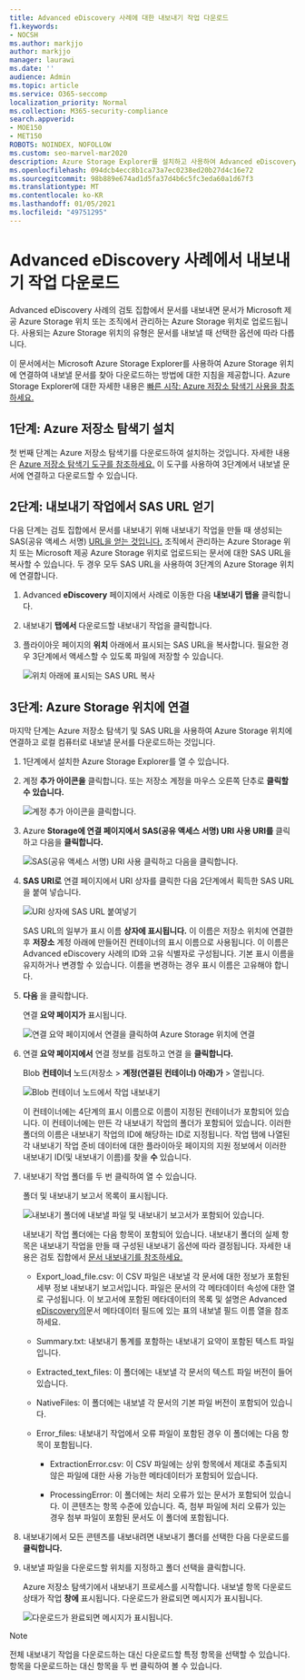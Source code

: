 ```yaml
---
title: Advanced eDiscovery 사례에 대한 내보내기 작업 다운로드
f1.keywords:
- NOCSH
ms.author: markjjo
author: markjjo
manager: laurawi
ms.date: ''
audience: Admin
ms.topic: article
ms.service: O365-seccomp
localization_priority: Normal
ms.collection: M365-security-compliance
search.appverid:
- MOE150
- MET150
ROBOTS: NOINDEX, NOFOLLOW
ms.custom: seo-marvel-mar2020
description: Azure Storage Explorer를 설치하고 사용하여 Advanced eDiscovery의 검토 집합에서 내보낼 문서를 다운로드합니다.
ms.openlocfilehash: 094dcb4ecc8b1ca73a7ec0238ed20b27d4c16e72
ms.sourcegitcommit: 98b889e674ad1d5fa37d4b6c5fc3eda60a1d67f3
ms.translationtype: MT
ms.contentlocale: ko-KR
ms.lasthandoff: 01/05/2021
ms.locfileid: "49751295"
---
```

# <a name="download-export-jobs-in-an-advanced-ediscovery-case"></a>Advanced eDiscovery 사례에서 내보내기 작업 다운로드

Advanced eDiscovery 사례의 검토 집합에서 문서를 내보내면 문서가 Microsoft 제공 Azure Storage 위치 또는 조직에서 관리하는 Azure Storage 위치로 업로드됩니다. 사용되는 Azure Storage 위치의 유형은 문서를 내보낼 때 선택한 옵션에 따라 다릅니다.

이 문서에서는 Microsoft Azure Storage Explorer를 사용하여 Azure Storage 위치에 연결하여 내보낼 문서를 찾아 다운로드하는 방법에 대한 지침을 제공합니다. Azure Storage Explorer에 대한 자세한 내용은 [빠른 시작: Azure 저장소 탐색기 사용을 참조하세요.](https://docs.microsoft.com/azure/storage/blobs/storage-quickstart-blobs-storage-explorer)

## <a name="step-1-install-the-azure-storage-explorer"></a>1단계: Azure 저장소 탐색기 설치

첫 번째 단계는 Azure 저장소 탐색기를 다운로드하여 설치하는 것입니다. 자세한 내용은 [Azure 저장소 탐색기 도구를 참조하세요.](https://go.microsoft.com/fwlink/p/?LinkId=544842) 이 도구를 사용하여 3단계에서 내보낼 문서에 연결하고 다운로드할 수 있습니다.

## <a name="step-2-obtain-the-sas-url-from-the-export-job"></a>2단계: 내보내기 작업에서 SAS URL 얻기

다음 단계는 검토 집합에서 문서를 내보내기 위해 내보내기 작업을 만들 때 생성되는 SAS(공유 액세스 서명) [URL을 얻는 것입니다.](export-documents-from-review-set.md) 조직에서 관리하는 Azure Storage 위치 또는 Microsoft 제공 Azure Storage 위치로 업로드되는 문서에 대한 SAS URL을 복사할 수 있습니다. 두 경우 모두 SAS URL을 사용하여 3단계의 Azure Storage 위치에 연결합니다.

1. Advanced **eDiscovery** 페이지에서 사례로 이동한 다음 **내보내기 탭을** 클릭합니다.

2. 내보내기 **탭에서** 다운로드할 내보내기 작업을 클릭합니다.

3. 플라이아웃 페이지의 **위치** 아래에서 표시되는 SAS URL을 복사합니다. 필요한 경우 3단계에서 액세스할 수 있도록 파일에 저장할 수 있습니다.
 
   ![위치 아래에 표시되는 SAS URL 복사](../media/eDiscoExportJob.png)

## <a name="step-3-connect-to-the-azure-storage-location"></a>3단계: Azure Storage 위치에 연결

마지막 단계는 Azure 저장소 탐색기 및 SAS URL을 사용하여 Azure Storage 위치에 연결하고 로컬 컴퓨터로 내보낼 문서를 다운로드하는 것입니다.

1. 1단계에서 설치한 Azure Storage Explorer를 열 수 있습니다.

2. 계정 **추가 아이콘을** 클릭합니다. 또는 저장소 계정을 마우스 오른쪽 단추로 **클릭할 수 있습니다.**

   ![계정 추가 아이콘을 클릭합니다.](../media/AzureStorageConnect.png)

3. Azure **Storage에 연결 페이지에서** **SAS(공유 액세스 서명) URI 사용 URI를** 클릭하고 다음을 **클릭합니다.**

    ![SAS(공유 액세스 서명) URI 사용 클릭하고 다음을 클릭합니다.](../media/AzureStorageConnect2.png)

4. **SAS URI로** 연결 페이지에서 URI 상자를 클릭한 다음 2단계에서 획득한 SAS URL을 붙여 넣습니다. 

    ![URI 상자에 SAS URL 붙여넣기](../media/AzureStorageConnect3.png)

    SAS URL의 일부가 표시 이름 **상자에 표시됩니다.** 이 이름은 저장소 위치에 연결한 후 **저장소** 계정 아래에 만들어진 컨테이너의 표시 이름으로 사용됩니다. 이 이름은 Advanced eDiscovery 사례의 ID와 고유 식별자로 구성됩니다. 기본 표시 이름을 유지하거나 변경할 수 있습니다. 이름을 변경하는 경우 표시 이름은 고유해야 합니다.

5. **다음** 을 클릭합니다.

    연결 **요약 페이지가** 표시됩니다.

    ![연결 요약 페이지에서 연결을 클릭하여 Azure Storage 위치에 연결](../media/AzureStorageConnect4.png)

6. 연결 **요약 페이지에서** 연결 정보를 검토하고 연결 을 **클릭합니다.**

    Blob **컨테이너** 노드(저장소   >  **계정(연결된 컨테이너) 아래)가** \> 열립니다.

    ![Blob 컨테이너 노드에서 작업 내보내기](../media/AzureStorageConnect5.png)

    이 컨테이너에는 4단계의 표시 이름으로 이름이 지정된 컨테이너가 포함되어 있습니다. 이 컨테이너에는 만든 각 내보내기 작업의 폴더가 포함되어 있습니다. 이러한 폴더의 이름은 내보내기 작업의 ID에 해당하는 ID로 지정됩니다. 작업 탭에 나열된 각 내보내기 작업 준비  데이터에 대한 플라이아웃 페이지의  지원 정보에서 이러한 내보내기 ID(및 내보내기 이름)를 찾을 **수** 있습니다.

7. 내보내기 작업 폴더를 두 번 클릭하여 열 수 있습니다.

   폴더 및 내보내기 보고서 목록이 표시됩니다.
   
    ![내보내기 폴더에 내보낼 파일 및 내보내기 보고서가 포함되어 있습니다.](../media/AzureStorageConnect6.png)

   내보내기 작업 폴더에는 다음 항목이 포함되어 있습니다. 내보내기 폴더의 실제 항목은 내보내기 작업을 만들 때 구성된 내보내기 옵션에 따라 결정됩니다. 자세한 내용은 검토 집합에서 [문서 내보내기를 참조하세요.](export-documents-from-review-set.md)

    - Export_load_file.csv: 이 CSV 파일은 내보낼 각 문서에 대한 정보가 포함된 세부 정보 내보내기 보고서입니다. 파일은 문서의 각 메타데이터 속성에 대한 열로 구성됩니다. 이 보고서에 포함된 메타데이터의 목록 및 설명은 Advanced  [eDiscovery의](document-metadata-fields-in-advanced-ediscovery.md)문서 메타데이터 필드에 있는 표의 내보낼 필드 이름 열을 참조하세요.
    
    - Summary.txt: 내보내기 통계를 포함하는 내보내기 요약이 포함된 텍스트 파일입니다.
    
    - Extracted_text_files: 이 폴더에는 내보낼 각 문서의 텍스트 파일 버전이 들어 있습니다.
     
    - NativeFiles: 이 폴더에는 내보낼 각 문서의 기본 파일 버전이 포함되어 있습니다.
    
    - Error_files: 내보내기 작업에서 오류 파일이 포함된 경우 이 폴더에는 다음 항목이 포함됩니다. 
        
      - ExtractionError.csv: 이 CSV 파일에는 상위 항목에서 제대로 추출되지 않은 파일에 대한 사용 가능한 메타데이터가 포함되어 있습니다.
        
      - ProcessingError: 이 폴더에는 처리 오류가 있는 문서가 포함되어 있습니다. 이 콘텐츠는 항목 수준에 있습니다. 즉, 첨부 파일에 처리 오류가 있는 경우 첨부 파일이 포함된 문서도 이 폴더에 포함됩니다.
 
8. 내보내기에서 모든 콘텐츠를 내보내려면 내보내기 폴더를 선택한 다음 다운로드를 **클릭합니다.**

9. 내보낼 파일을 다운로드할 위치를 지정하고 폴더 선택을 클릭합니다.

    Azure 저장소 탐색기에서 내보내기 프로세스를 시작합니다. 내보낼 항목 다운로드 상태가 작업 **창에** 표시됩니다. 다운로드가 완료되면 메시지가 표시됩니다.

    ![다운로드가 완료되면 메시지가 표시됩니다.](../media/AzureStorageConnect8.png)

> [!NOTE]
> 전체 내보내기 작업을 다운로드하는 대신 다운로드할 특정 항목을 선택할 수 있습니다. 항목을 다운로드하는 대신 항목을 두 번 클릭하여 볼 수 있습니다.
